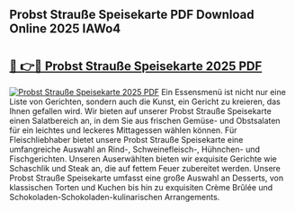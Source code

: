 ## Probst Strauße Speisekarte PDF Download Online 2025 IAWo4

# <h2><a href="http://gc773r.nevu.top/?p=Probst+Strau%c3%9fe+Speisekarte">🔗 👉🔴 Probst Strauße Speisekarte 2025 PDF</a></h2>

[![Probst Strauße Speisekarte 2025 PDF](https://i.imgur.com/dBaPXMq.png)](http://gc773r.nevu.top/?p=Probst+Strau%c3%9fe+Speisekarte)
Ein Essensmenü ist nicht nur eine Liste von Gerichten, sondern auch die Kunst, ein Gericht zu kreieren, das Ihnen gefallen wird. Wir bieten auf unserer Probst Strauße Speisekarte einen Salatbereich an, in dem Sie aus frischen Gemüse- und Obstsalaten für ein leichtes und leckeres Mittagessen wählen können. Für Fleischliebhaber bietet unsere Probst Strauße Speisekarte eine umfangreiche Auswahl an Rind-, Schweinefleisch-, Hühnchen- und Fischgerichten. Unseren Auserwählten bieten wir exquisite Gerichte wie Schaschlik und Steak an, die auf fettem Feuer zubereitet werden. Unsere Probst Strauße Speisekarte umfasst eine große Auswahl an Desserts, von klassischen Torten und Kuchen bis hin zu exquisiten Crème Brûlée und Schokoladen-Schokoladen-kulinarischen Arrangements.
